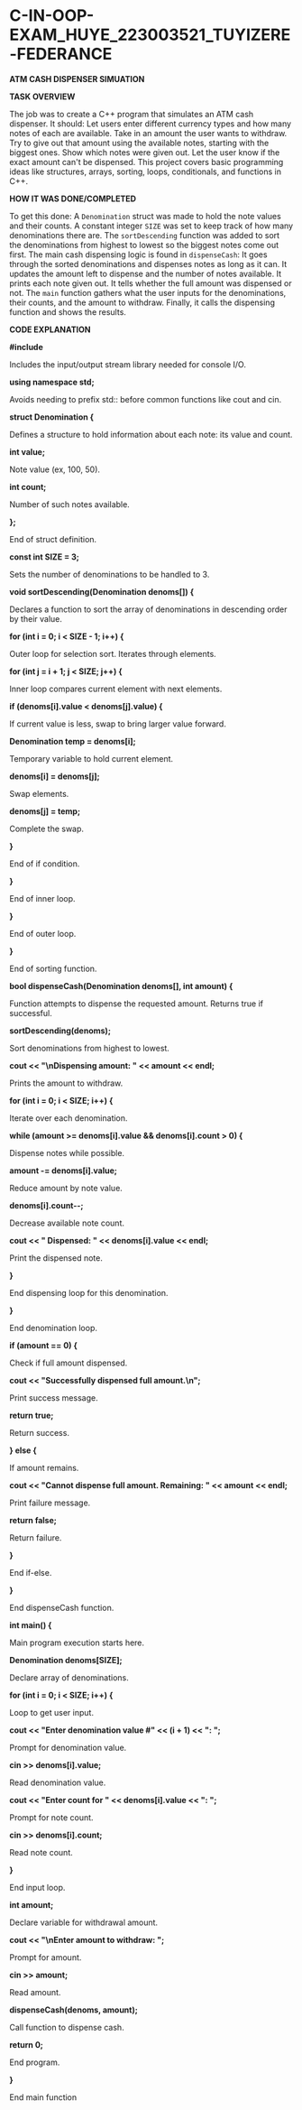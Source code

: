 # C-IN-OOP-EXAM_HUYE_223003521_TUYIZERE-FEDERANCE



**ATM CASH DISPENSER SIMUATION**


**TASK OVERVIEW**

The job was to create a C++ program that simulates an ATM cash dispenser. It should:
Let users enter different currency types and how many notes of each are available.
Take in an amount the user wants to withdraw.
Try to give out that amount using the available notes, starting with the biggest ones.
Show which notes were given out.
Let the user know if the exact amount can't be dispensed.
This project covers basic programming ideas like structures, arrays, sorting, loops, conditionals, and functions in C++.


**HOW IT WAS DONE/COMPLETED**

To get this done:
A `Denomination` struct was made to hold the note values and their counts.
A constant integer `SIZE` was set to keep track of how many denominations there are.
The `sortDescending` function was added to sort the denominations from highest to lowest so the biggest notes come out first.
The main cash dispensing logic is found in `dispenseCash`:
It goes through the sorted denominations and dispenses notes as long as it can.
It updates the amount left to dispense and the number of notes available.
It prints each note given out.
It tells whether the full amount was dispensed or not.
The `main` function gathers what the user inputs for the denominations, their counts, and the amount to withdraw.
Finally, it calls the dispensing function and shows the results.


**CODE EXPLANATION**


**#include <iostream>**

Includes the input/output stream library needed for console I/O.


**using namespace std;**

Avoids needing to prefix std:: before common functions like cout and cin.


**struct Denomination {**

Defines a structure to hold information about each note: its value and count.


**int value;**

Note value (ex, 100, 50).


**int count;**

Number of such notes available.


**};**

End of struct definition.


**const int SIZE = 3;**

Sets the number of denominations to be handled to 3.


**void sortDescending(Denomination denoms[]) {**

Declares a function to sort the array of denominations in descending order by their value.


**for (int i = 0; i < SIZE - 1; i++) {**

Outer loop for selection sort. Iterates through elements.


**for (int j = i + 1; j < SIZE; j++) {**

Inner loop compares current element with next elements.


**if (denoms[i].value < denoms[j].value) {**

If current value is less, swap to bring larger value forward.


**Denomination temp = denoms[i];**

Temporary variable to hold current element.


**denoms[i] = denoms[j];**

Swap elements.


**denoms[j] = temp;**

Complete the swap.


**}**

End of if condition.


**}**

End of inner loop.


**}**

End of outer loop.


**}**

End of sorting function.


**bool dispenseCash(Denomination denoms[], int amount) {**

Function attempts to dispense the requested amount. Returns true if successful.


**sortDescending(denoms);**

Sort denominations from highest to lowest.


**cout << "\nDispensing amount: " << amount << endl;**

Prints the amount to withdraw.


**for (int i = 0; i < SIZE; i++) {**

Iterate over each denomination.


**while (amount >= denoms[i].value && denoms[i].count > 0) {**

Dispense notes while possible.


**amount -= denoms[i].value;**

Reduce amount by note value.


**denoms[i].count--;**

Decrease available note count.


**cout << "  Dispensed: " << denoms[i].value << endl;**

Print the dispensed note.


**}**

End dispensing loop for this denomination.


**}**

End denomination loop.


**if (amount == 0) {**

Check if full amount dispensed.


**cout << "Successfully dispensed full amount.\n";**

Print success message.


**return true;**

Return success.


**} else {**

If amount remains.


**cout << "Cannot dispense full amount. Remaining: " << amount << endl;**

Print failure message.


**return false;**

Return failure.


**}**

End if-else.


**}**

End dispenseCash function.


**int main() {**

Main program execution starts here.


**Denomination denoms[SIZE];**

Declare array of denominations.


**for (int i = 0; i < SIZE; i++) {**

Loop to get user input.


**cout << "Enter denomination value #" << (i + 1) << ": ";**

Prompt for denomination value.


**cin >> denoms[i].value;**

Read denomination value.


**cout << "Enter count for " << denoms[i].value << ": ";**

Prompt for note count.


**cin >> denoms[i].count;**

Read note count.


**}**

End input loop.


**int amount;**

Declare variable for withdrawal amount.


**cout << "\nEnter amount to withdraw: ";**

Prompt for amount.


**cin >> amount;**

Read amount.


**dispenseCash(denoms, amount);**

Call function to dispense cash.


**return 0;**

End program.


**}**

End main function




